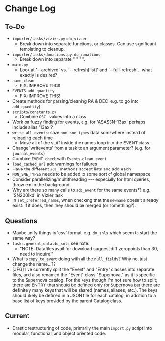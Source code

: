# Change Log #

## To-Do ##
-   `importer/tasks/vizier.py:do_vizier`
    -   Break down into separate functions, or classes.  Can use significant templating to cleanup.
-   `importer/tasks/donations.py:do_donations`
    -   Break down into separate " " " ".
-   `main.py`
    -   Look at '--archived' vs. '--refresh[list]' and '--full-refresh'... what exactly is desired?
-   `name_clean`
    -   FIX: IMPROVE THIS!
-   `EVENTS.add_quantity`
    -   FIX: IMPROVE THIS!
-   Create methods for parsing/cleaning RA & DEC  (e.g. to go into `add_quantity`)
-   `scripts/constants.py`
    -   Combine `OSC_` values into a class
-   Work on fuzzy finding for events, e.g. for 'ASASSN-13ax' perhaps include alias '13ax'?
-   `write_all_events`: save `non_sne_types` data somewhere instead of reloading each time
    -   Move all of the stuff inside the names loop into the EVENT class.
-   Change 'writevents' from a task to an argument parameter?  (e.g. for `journal_events`)
-   Combine `EVENT.check` with `Events.clean_event`
-   `load_cached_url` add warnings for failures
-   Have the different `add_` methods accept lists and add each
-   `NON_SNE_TYPES` needs to be added to some sort of global namespace
-   Consider parallelizing/multithreading --- especially for html queries, throw em in the
    background.
-   Why are there so many calls to `add_event` for the same events??  e.g. 'SN2001kd' in Vizier task
-   In `set_preferred_names`, when checking that the `newname` doesn't already exist: if it does,
    then they should be merged (or something?).


## Questions ##
-   Maybe unify things in 'csv' format, e.g. `do_snls` which seem to start the same way?
-   `tasks.general_data.do_snls` see note:
    -   "NOTE: Datafiles avail for download suggest diff zeropoints than 30, need to inquire."
-   What is `copy_to_event` doing with all the `null_field`s?  Why not just change the name...??
-   [JFG] I've currently split the "Event" and "Entry" classes into separate
    files, and also renamed the "Event" class "Supernova," as it is specific to
    the Supernova catalog. For the keys though I'm not sure how to split; there
    are ENTRY that should be defined only for Supernova but there are definitely
    many keys that will be shared (names, aliases, etc.). The keys should
    likely be defined in a JSON file for each catalog, in addition to a base
    list of keys provided by the parent Catalog class.

## Current ##

-   Drastic restructuring of code, primarily the main `import.py` script into modular, functional, and object oriented code.
